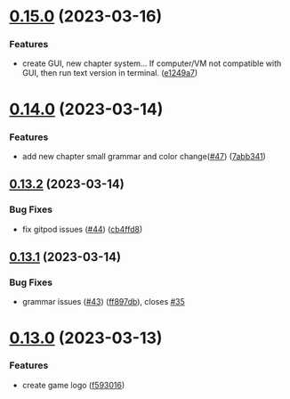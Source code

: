 # [0.15.0](https://github.com/KendallDoesCoding/Choose-Your-Own-Adventure-Game/compare/v0.14.0...v0.15.0) (2023-03-16)


### Features

* create GUI, new chapter system... If computer/VM not compatible with GUI, then run text version in terminal. ([e1249a7](https://github.com/KendallDoesCoding/Choose-Your-Own-Adventure-Game/commit/e1249a798b79368b1cb023c7642f81fe65779bf1))



# [0.14.0](https://github.com/KendallDoesCoding/Choose-Your-Own-Adventure-Game/compare/v0.13.2...v0.14.0) (2023-03-14)


### Features

* add new chapter small grammar and color change([#47](https://github.com/KendallDoesCoding/Choose-Your-Own-Adventure-Game/issues/47)) ([7abb341](https://github.com/KendallDoesCoding/Choose-Your-Own-Adventure-Game/commit/7abb341a39b5117d5c0dddd49b9286379ba2c333))



## [0.13.2](https://github.com/KendallDoesCoding/Choose-Your-Own-Adventure-Game/compare/v0.13.1...v0.13.2) (2023-03-14)


### Bug Fixes

* fix gitpod issues ([#44](https://github.com/KendallDoesCoding/Choose-Your-Own-Adventure-Game/issues/44)) ([cb4ffd8](https://github.com/KendallDoesCoding/Choose-Your-Own-Adventure-Game/commit/cb4ffd84ec414234f34b931f79acc67b31fd89c9))



## [0.13.1](https://github.com/KendallDoesCoding/Choose-Your-Own-Adventure-Game/compare/v0.13.0...v0.13.1) (2023-03-14)


### Bug Fixes

* grammar issues ([#43](https://github.com/KendallDoesCoding/Choose-Your-Own-Adventure-Game/issues/43)) ([ff897db](https://github.com/KendallDoesCoding/Choose-Your-Own-Adventure-Game/commit/ff897db843e11c9cb0977820bd6be477bfac491a)), closes [#35](https://github.com/KendallDoesCoding/Choose-Your-Own-Adventure-Game/issues/35)



# [0.13.0](https://github.com/KendallDoesCoding/Choose-Your-Own-Adventure-Game/compare/v0.12.0...v0.13.0) (2023-03-13)


### Features

* create game logo ([f593016](https://github.com/KendallDoesCoding/Choose-Your-Own-Adventure-Game/commit/f59301628feb6e75fafecfb1c2af328637389283))



